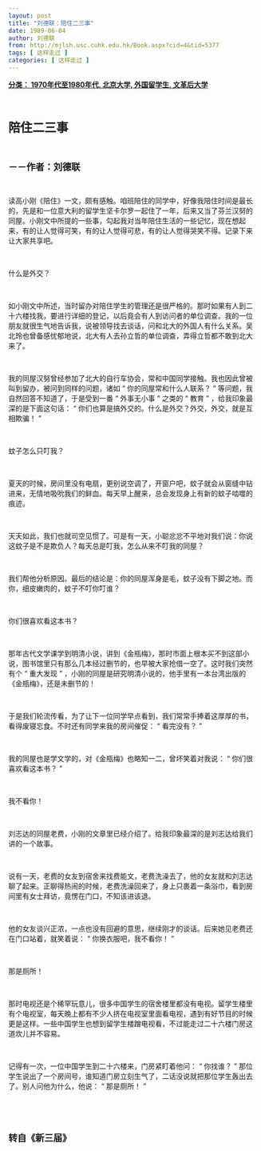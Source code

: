 ```yaml
---
layout: post
title: "刘德联：陪住二三事"
date: 1989-06-04
author: 刘德联
from: http://mjlsh.usc.cuhk.edu.hk/Book.aspx?cid=4&tid=5377
tags: [ 这样走过 ]
categories: [ 这样走过 ]
---
```


<div style="margin: 15px 10px 10px 0px;">
 <div>
  <span id="ctl00_ContentPlaceHolder1_chapter1_SubjectLabel" style="font-weight:bold;text-decoration:underline;">
   分类： 1970年代至1980年代, 北京大学, 外国留学生, 文革后大学
  </span>
 </div>
 <p class="p1">
  <b>
   <font size="5">
    <span class="s1">
    </span>
    <br/>
   </font>
  </b>
 </p>
 <p class="p2">
  <span class="s1">
   <b>
    <font size="5">
     陪住二三事
    </font>
   </b>
  </span>
 </p>
 <p class="p1">
  <b>
   <font size="4">
    <span class="s1">
    </span>
    <br/>
   </font>
  </b>
 </p>
 <p class="p2">
  <span class="s1">
   <b>
    <font size="4">
     －－作者：刘德联
    </font>
   </b>
  </span>
 </p>
 <p class="p1">
  <span class="s1">
  </span>
  <br/>
 </p>
 <p class="p2">
  <span class="s1">
   读高小刚《陪住》一文，颇有感触。咱班陪住的同学中，好像我陪住时间是最长的，先是和一位意大利的留学生坚卡尔罗一起住了一年，后来又当了芬兰汉努的同屋。小刚文中所提的一些事，勾起我对当年陪住生活的一些记忆，现在想起来，有的让人觉得可笑，有的让人觉得可悲，有的让人觉得哭笑不得。记录下来让大家共享吧。
  </span>
 </p>
 <p class="p1">
  <span class="s1">
  </span>
  <br/>
 </p>
 <p class="p2">
  <span class="s1">
   什么是外交？
  </span>
 </p>
 <p class="p1">
  <span class="s1">
  </span>
  <br/>
 </p>
 <p class="p2">
  <span class="s1">
   如小刚文中所述，当时留办对陪住学生的管理还是很严格的。那时如果有人到二十六楼找我，要进行详细的登记，以后竟会有人到访问者的单位调查。我的一位朋友就很生气地告诉我，说被领导找去谈话，问和北大的外国人有什么关系。吴北玲也曾备感忧郁地说，北大有人去孙立哲的单位调查，弄得立哲都不敢到北大来了。
  </span>
 </p>
 <p class="p1">
  <span class="s1">
  </span>
  <br/>
 </p>
 <p class="p2">
  <span class="s1">
   我的同屋汉努曾经参加了北大的自行车协会，常和中国同学接触。我也因此曾被叫到留办，被问到同样的问题，诸如
  </span>
  <span class="s2">
   “
  </span>
  <span class="s1">
   你的同屋常和什么人联系？
  </span>
  <span class="s2">
   ”
  </span>
  <span class="s1">
   等问题，我自然回答不知道了，于是受到一番
  </span>
  <span class="s2">
   “
  </span>
  <span class="s1">
   外事无小事
  </span>
  <span class="s2">
   ”
  </span>
  <span class="s1">
   之类的
  </span>
  <span class="s2">
   “
  </span>
  <span class="s1">
   教育
  </span>
  <span class="s2">
   ”
  </span>
  <span class="s1">
   ，给我印象最深的是下面这句话：
  </span>
  <span class="s2">
   “
  </span>
  <span class="s1">
   你们也算是搞外交的。什么是外交？外交，外交，就是互相欺骗！
  </span>
  <span class="s2">
   ”
  </span>
 </p>
 <p class="p1">
  <span class="s1">
  </span>
  <br/>
 </p>
 <p class="p2">
  <span class="s1">
   蚊子怎么只叮我？
  </span>
 </p>
 <p class="p1">
  <span class="s1">
  </span>
  <br/>
 </p>
 <p class="p2">
  <span class="s1">
   夏天的时候，房间里没有电扇，更别说空调了，开窗户吧，蚊子就会从窗缝中钻进来，无情地吸吮我们的鲜血。每天早上醒来，总会发现身上有新的蚊子啮噬的痕迹。
  </span>
 </p>
 <p class="p1">
  <span class="s1">
  </span>
  <br/>
 </p>
 <p class="p2">
  <span class="s1">
   天天如此，我们也就司空见惯了。可是有一天，小聪忿忿不平地对我们说：你说这蚊子是不是欺负人？每天总是叮我，怎么从来不叮我的同屋？
  </span>
 </p>
 <p class="p1">
  <span class="s1">
  </span>
  <br/>
 </p>
 <p class="p2">
  <span class="s1">
   我们帮他分析原因。最后的结论是：你的同屋浑身是毛，蚊子没有下脚之地。而你，细皮嫩肉的，蚊子不叮你叮谁？
  </span>
 </p>
 <p class="p1">
  <span class="s1">
  </span>
  <br/>
 </p>
 <p class="p2">
  <span class="s1">
   你们很喜欢看这本书？
  </span>
 </p>
 <p class="p1">
  <span class="s1">
  </span>
  <br/>
 </p>
 <p class="p2">
  <span class="s1">
   那年古代文学课学到明清小说，讲到《金瓶梅》，那时市面上根本买不到这部小说，图书馆里只有那么几本经过删节的，也早被大家抢借一空了。这时我们突然有个
  </span>
  <span class="s2">
   “
  </span>
  <span class="s1">
   重大发现
  </span>
  <span class="s2">
   ”
  </span>
  <span class="s1">
   ，小刚的同屋是研究明清小说的，他手里有一本台湾出版的《金瓶梅》，还是未删节的！
  </span>
 </p>
 <p class="p1">
  <span class="s1">
  </span>
  <br/>
 </p>
 <p class="p2">
  <span class="s1">
   于是我们轮流传看，为了让下一位同学早点看到，我们常常手捧着这厚厚的书，看得废寝忘食。不时还有同学来我的房间催促：
  </span>
  <span class="s2">
   “
  </span>
  <span class="s1">
   看完没有？
  </span>
  <span class="s2">
   ”
  </span>
 </p>
 <p class="p1">
  <span class="s1">
  </span>
  <br/>
 </p>
 <p class="p2">
  <span class="s1">
   我的同屋也是学文学的，对《金瓶梅》也略知一二，曾坏笑着对我说：
  </span>
  <span class="s2">
   “
  </span>
  <span class="s1">
   你们很喜欢看这本书？
  </span>
  <span class="s2">
   ”
  </span>
 </p>
 <p class="p1">
  <span class="s1">
  </span>
  <br/>
 </p>
 <p class="p2">
  <span class="s1">
   我不看你！
  </span>
 </p>
 <p class="p1">
  <span class="s1">
  </span>
  <br/>
 </p>
 <p class="p2">
  <span class="s1">
   刘志达的同屋老费，小刚的文章里已经介绍了。给我印象最深的是刘志达给我们讲的一个故事。
  </span>
 </p>
 <p class="p1">
  <span class="s1">
  </span>
  <br/>
 </p>
 <p class="p2">
  <span class="s1">
   说有一天，老费的女友到宿舍来找费能文，老费洗澡去了，他的女友就和刘志达聊了起来。正聊得热闹的时候，老费洗澡回来了，身上只裹着一条浴巾，看到房间里有女士拜访，竟愣在门口，不知该进该退。
  </span>
 </p>
 <p class="p1">
  <span class="s1">
  </span>
  <br/>
 </p>
 <p class="p2">
  <span class="s1">
   他的女友谈兴正浓，一点也没有回避的意思，继续刚才的谈话。后来她见老费还在门口站着，就笑着说：
  </span>
  <span class="s2">
   “
  </span>
  <span class="s1">
   你换衣服吧，我不看你！
  </span>
  <span class="s2">
   ”
  </span>
 </p>
 <p class="p1">
  <span class="s1">
  </span>
  <br/>
 </p>
 <p class="p2">
  <span class="s1">
   那是厕所！
  </span>
 </p>
 <p class="p1">
  <span class="s1">
  </span>
  <br/>
 </p>
 <p class="p2">
  <span class="s1">
   那时电视还是个稀罕玩意儿，很多中国学生的宿舍楼里都没有电视。留学生楼里有个电视室，每天晚上都有不少人挤在电视室里面看电视，遇到有好节目的时候更是这样。一些中国学生也想到留学生楼蹭电视看，不过能走过二十六楼门房这道坎儿并不容易。
  </span>
 </p>
 <p class="p1">
  <span class="s1">
  </span>
  <br/>
 </p>
 <p class="p2">
  <span class="s1">
   记得有一次，一位中国学生到二十六楼来，门房紧盯着他问：
  </span>
  <span class="s2">
   “
  </span>
  <span class="s1">
   你找谁？
  </span>
  <span class="s2">
   ”
  </span>
  <span class="s1">
   那位学生说出了一个房间号，谁知道门房立刻生气了，二话没说就把那位学生轰出去了。别人问他为什么，他说：
  </span>
  <span class="s2">
   “
  </span>
  <span class="s1">
   那是厕所！
  </span>
  <span class="s2">
   ”
  </span>
 </p>
 <p class="p1">
  <span class="s1">
  </span>
  <br/>
 </p>
 <p class="p1">
  <font size="4">
   <b>
    <span class="s1">
    </span>
    <br/>
   </b>
  </font>
 </p>
 <p class="p2">
  <span class="s1">
   <font size="4">
    <b>
     转自《新三届》
    </b>
   </font>
  </span>
 </p>
</div>

